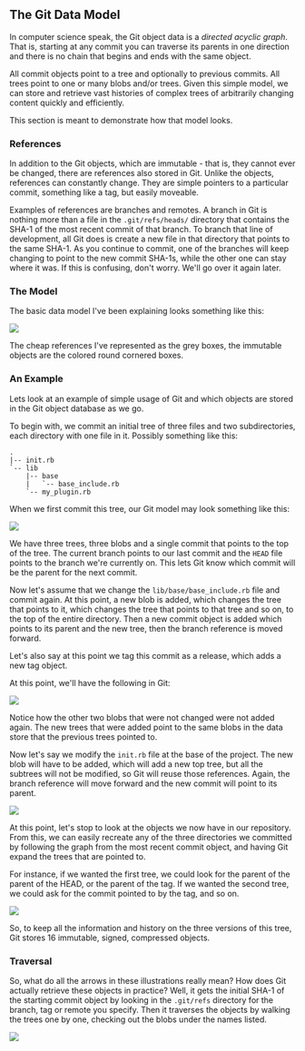 <!--
SPDX-FileCopyrightText: 2008 Geoffrey Grosenbach <boss@topfunky.com>
SPDX-FileCopyrightText: 2008 Scott Chacon <schacon@gmail.com>

SPDX-License-Identifier: CC-BY-SA-3.0
-->

## The Git Data Model

In computer science speak,
the Git object data is a *directed acyclic graph*.
That is,
starting at any commit you can traverse its parents in one direction
and there is no chain that begins and ends with the same object.

All commit objects point to a tree and optionally to previous commits.
All trees point to one or many blobs and/or trees.
Given this simple model,
we can store and retrieve vast histories of complex trees
of arbitrarily changing content quickly and efficiently.

This section is meant to demonstrate how that model looks.

### References

In addition to the Git objects,
which are immutable - that is,
they cannot ever be changed,
there are references also stored in Git.
Unlike the objects,
references can constantly change.
They are simple pointers to a particular commit,
something like a tag,
but easily moveable.

Examples of references are branches and remotes.
A branch in Git is nothing more than a file in the `.git/refs/heads/` directory
that contains the SHA-1 of the most recent commit of that branch.
To branch that line of development,
all Git does is create a new file in that directory
that points to the same SHA-1.
As you continue to commit,
one of the branches will keep changing to point to the new commit SHA-1s,
while the other one can stay where it was.
If this is confusing,
don't worry.
We'll go over it again later.

### The Model

The basic data model I've been explaining looks something like this:

![](../artwork/diagrams/dag-model.svg)

The cheap references I've represented as the grey boxes, the immutable objects are the colored round cornered boxes.

### An Example

Lets look at an example of simple usage of Git
and which objects are stored in the Git object database as we go.

To begin with,
we commit an initial tree of three files and two subdirectories,
each directory with one file in it.
Possibly something like this:

```
.
|-- init.rb
`-- lib
    |-- base
    |   `-- base_include.rb
    `-- my_plugin.rb
```

When we first commit this tree,
our Git model may look something like this:

![](../artwork/diagrams/object-dag-tree1.svg)

We have three trees,
three blobs and a single commit that points to the top of the tree.
The current branch points to our last commit
and the `HEAD` file points to the branch we're currently on.
This lets Git know which commit will be the parent for the next commit.

Now let's assume that we change the `lib/base/base_include.rb` file and commit again.
At this point,
a new blob is added,
which changes the tree that points to it,
which changes the tree that points to that tree
and so on,
to the top of the entire directory.
Then a new commit object is added
which points to its parent and the new tree,
then the branch reference is moved forward.

Let's also say at this point we tag this commit as a release,
which adds a new tag object.

At this point,
we'll have the following in Git:

![](../artwork/diagrams/object-dag-tree2.svg)

Notice how the other two blobs that were not changed were not added again.
The new trees that were added point to the same blobs in the data store
that the previous trees pointed to.

Now let's say we modify the `init.rb` file at the base of the project.
The new blob will have to be added,
which will add a new top tree,
but all the subtrees will not be modified,
so Git will reuse those references.
Again,
the branch reference will move forward
and the new commit will point to its parent.

![](../artwork/diagrams/object-dag-tree3.svg)

At this point,
let's stop to look at the objects we now have in our repository.
From this,
we can easily recreate any of the three directories we committed
by following the graph from the most recent commit object,
and having Git expand the trees that are pointed to.

For instance,
if we wanted the first tree,
we could look for the parent of the parent of the HEAD,
or the parent of the tag.
If we wanted the second tree,
we could ask for the commit pointed to by the tag,
and so on.

![](../artwork/diagrams/object-dag.svg)

So,
to keep all the information and history on the three versions of this tree,
Git stores 16 immutable,
signed,
compressed objects.

### Traversal

So,
what do all the arrows in these illustrations really mean?
How does Git actually retrieve these objects in practice?
Well,
it gets the initial SHA-1 of the starting commit object
by looking in the `.git/refs` directory for the branch,
tag or remote you specify.
Then it traverses the objects by walking the trees one by one,
checking out the blobs under the names listed.

![](../artwork/diagrams/traversing-git-objects.svg)
